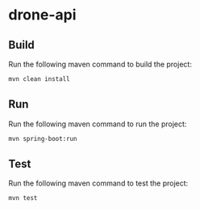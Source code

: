 # drone-api

## Build

Run the following maven command to build the project:

```bash
mvn clean install
```

## Run

Run the following maven command to run the project:

```bash 
mvn spring-boot:run
```

## Test

Run the following maven command to test the project:

```bash
mvn test
```